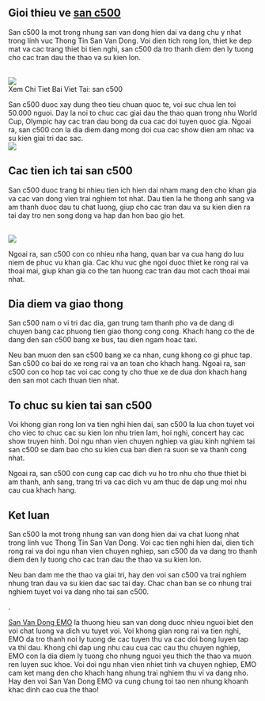 <div class="section">
<h2>Gioi thieu ve <a href="https://sanbongdepemo.com/san-van-dong-c500/">san c500</a></h2>
<p>San c500 la mot trong nhung san van dong hien dai va dang chu y nhat trong linh vuc Thong Tin San Van Dong. Voi dien tich rong lon, thiet ke dep mat va cac trang thiet bi tien nghi, san c500 da tro thanh diem den ly tuong cho cac tran dau the thao va su kien lon.</p><br><img src="https://sanbongdepemo.com/wp-content/uploads/2024/12/cropped-Du-an-moi.png"></br>
Xem Chi Tiet Bai Viet Tai: san c500
<p>San c500 duoc xay dung theo tieu chuan quoc te, voi suc chua len toi 50.000 nguoi. Day la noi to chuc cac giai dau the thao quan trong nhu World Cup, Olympic hay cac tran dau bong da cua cac doi tuyen quoc gia. Ngoai ra, san c500 con la dia diem dang mong doi cua cac show dien am nhac va su kien giai tri dac sac.<br><img src="https://sanbongdepemo.com/wp-content/uploads/2024/12/san-van-dong-phu-tho.png"></br>

</div><div class="section">
<h2>Cac tien ich tai san c500</h2>
<p>San c500 duoc trang bi nhieu tien ich hien dai nham mang den cho khan gia va cac van dong vien trai nghiem tot nhat. Dau tien la he thong anh sang va am thanh duoc dau tu chat luong, giup cho cac tran dau va su kien dien ra tai day tro nen song dong va hap dan hon bao gio het.</p><br><img src="https://sanbongdepemo.com/wp-content/uploads/2024/12/san-van-dong-thien-truong.png"></br>
<p>Ngoai ra, san c500 con co nhieu nha hang, quan bar va cua hang do luu niem de phuc vu khan gia. Cac khu vuc ghe ngoi duoc thiet ke rong rai va thoai mai, giup khan gia co the tan huong cac tran dau mot cach thoai mai nhat.

</div><div class="section">
<h2>Dia diem va giao thong</h2>
<p>San c500 nam o vi tri dac dia, gan trung tam thanh pho va de dang di chuyen bang cac phuong tien giao thong cong cong. Khach hang co the de dang den san c500 bang xe bus, tau dien ngam hoac taxi.</p>
<p>Neu ban muon den san c500 bang xe ca nhan, cung khong co gi phuc tap. San c500 co bai do xe rong rai va an toan cho khach hang. Ngoai ra, san c500 con co hop tac voi cac cong ty cho thue xe de dua don khach hang den san mot cach thuan tien nhat.

</div><div class="section">
<h2>To chuc su kien tai san c500</h2>
<p>Voi khong gian rong lon va tien nghi hien dai, san c500 la lua chon tuyet voi cho viec to chuc cac su kien lon nhu trien lam, hoi nghi, concert hay cac show truyen hinh. Doi ngu nhan vien chuyen nghiep va giau kinh nghiem tai san c500 se dam bao cho su kien cua ban dien ra suon se va thanh cong nhat.</p>
<p>Ngoai ra, san c500 con cung cap cac dich vu ho tro nhu cho thue thiet bi am thanh, anh sang, trang tri va cac dich vu am thuc de dap ung moi nhu cau cua khach hang.</p>

</div><div class="section">
<h2>Ket luan</h2>
<p>San c500 la mot trong nhung san van dong hien dai va chat luong nhat trong linh vuc Thong Tin San Van Dong. Voi cac tien nghi hien dai, dien tich rong rai va doi ngu nhan vien chuyen nghiep, san c500 da va dang tro thanh diem den ly tuong cho cac tran dau the thao va su kien lon.</p>
<p>Neu ban dam me the thao va giai tri, hay den voi san c500 va trai nghiem nhung tran dau va su kien dac sac tai day. Chac chan ban se co nhung trai nghiem tuyet voi va dang nho tai san c500.</p>
</div><p>. 

<a href="https://sanbongdepemo.com/">San Van Dong EMO</a> la thuong hieu san van dong duoc nhieu nguoi biet den voi chat luong va dich vu tuyet voi. Voi khong gian rong rai va tien nghi, EMO da tro thanh noi ly tuong de cac tuyen thu va cac doi bong luyen tap va thi dau. Khong chi dap ung nhu cau cua cac cau thu chuyen nghiep, EMO con la dia diem ly tuong cho nhung nguoi yeu thich the thao va muon ren luyen suc khoe. Voi doi ngu nhan vien nhiet tinh va chuyen nghiep, EMO cam ket mang den cho khach hang nhung trai nghiem thu vi va dang nho. Hay den voi San Van Dong EMO va cung chung toi tao nen nhung khoanh khac dinh cao cua the thao!</p>
